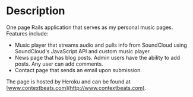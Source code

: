 # Description

One page Rails application that serves as my personal music pages. Features include:
- Music player that streams audio and pulls info from SoundCloud using SoundCloud's JavaScript API and custom music player.
- News page that has blog posts. Admin users have the ability to add posts. Any user can add comments.
- Contact page that sends an email upon submission.

 The page is hosted by Heroku and can be found at [www.contextbeats.com](http://www.contextbeats.com).